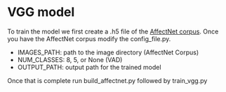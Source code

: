 # VGG model

To train the model we first create a .h5 file of the [AffectNet corpus](http://mohammadmahoor.com/affectnet/). Once you have the AffectNet corpus modify the config_file.py. 

* IMAGES_PATH: path to the image directory (AffectNet Corpus)
* NUM_CLASSES: 8, 5, or None (VAD)
* OUTPUT_PATH: output path for the trained model


Once that is complete run build_affectnet.py followed by train_vgg.py

